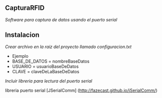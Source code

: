 ## CapturaRFID

*Software para captura de datos usando el puerto serial*

## Instalacion
*Crear archivo en la raiz del proyecto llamado configuracion.txt*  

* Ejemplo
* BASE_DE_DATOS = nombreBaseDatos
* USUARIO =  usuarioBaseDeDatos
* CLAVE = claveDeLaBaseDeDatos

*Incluir libreria para lectura del puerto serial*

 libreria puerto serial [JSerialComm] (http://fazecast.github.io/jSerialComm/)  